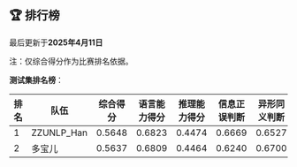 
<br/>

## 🏆 排行榜

<p class="text-center">最后更新于<strong>2025年4月11日</strong></p>

<p>注：仅综合得分作为比赛排名依据。</p>

**测试集排名榜**：

| 排名 | 队伍     | 综合得分  | 语言能力得分  | 推理能力得分  | 信息正误判断 | 异形同义判断 | 参照实体判断 | 中文方位推理 | 英文方位推理 |
| ---- | -------- | ------ | ------ | ------ | ------- | ------- | ------- | ------- | ------- |
| 1    | ZZUNLP_Han | 0.5648 | 0.6823 | 0.4474 | 0.6669 | 0.6527 | 0.7272 | 0.4446 | 0.4503 |
| 2    | 多宝儿 | 0.5637 | 0.6809 | 0.4464 | 0.6240 | 0.6700 | 0.7487 | 0.4520 | 0.4409 |

<br/>
